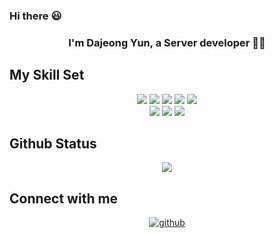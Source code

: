 ### Hi there :smiley:

### <div align="center">I'm Dajeong Yun, a Server developer 👨‍💻</div>



## My Skill Set



<div align="center"> 
    <img src="https://img.shields.io/badge/Java-007396.svg?style=for-the-badge&logo=Java&logoColor=white" />
    <img src= "https://img.shields.io/badge/Spring-6DB33F.svg?style=for-the-badge&logo=Spring&logoColor=white" />
    <img src="https://img.shields.io/badge/springboot-6DB33F?style=for-the-badge&logo=springboot&logoColor=white" />
    <img src="https://img.shields.io/badge/Python-3776AB?style=for-the-badge&logo=Python&logoColor=f5dd42"/>
    <img src="https://img.shields.io/badge/mysql-4479A1?style=for-the-badge&logo=mysql&logoColor=white">
</div>

<div align="center">
    <img src="https://img.shields.io/badge/HTML5-E34F26?style=for-the-badge&logo=HTML5&logoColor=white"/>
    <img src="https://img.shields.io/badge/CSS3-1572B6?style=for-the-badge&logo=CSS3&logoColor=white"/>
    <img src="https://img.shields.io/badge/Vue.js-4FC08D?style=for-the-badge&logo=Vue.js&logoColor=fafafa"/>
</div>





## Github Status

<div align="center"><img src="https://github-readme-stats.vercel.app/api?username=DJ-archive&show_icons=true&count_private=true&hide_border=true&theme=buefy" align="center" /></div>  



## Connect with me

<div align="center">
<a href="https://github.com/DJ-archive" target="_blank">
<img src=https://img.shields.io/badge/github-%2324292e.svg?&style=for-the-badge&logo=github&logoColor=white alt=github style="margin-bottom: 5px;" />
</a>
</div>
